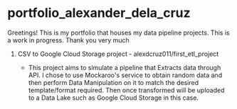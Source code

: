 # portfolio_alexander_dela_cruz
Greetings! This is my portfolio that houses my data pipeline projects. This is a work in progress. Thank you very much


1. CSV to Google Cloud Storage project - alexdcruz011/first_etl_project

    - This project aims to simulate a pipeline that Extracts data through API. I chose to use Mockaroo's service to obtain random data and then perform Data Manipulation on it to match the desired template/format required. Then once transformed will be uploaded to a Data Lake such as Google Cloud Storage in this case.